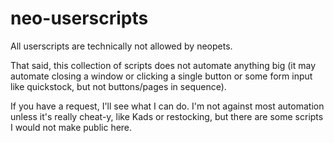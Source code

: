 # neo-userscripts

All userscripts are technically not allowed by neopets.

That said, this collection of scripts does not automate anything big (it may automate closing a window or clicking a single button or some form input like quickstock, but not buttons/pages in sequence).

If you have a request, I'll see what I can do. I'm not against most automation unless it's really cheat-y, like Kads or restocking, but there are some scripts I would not make public here.
